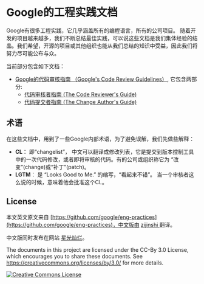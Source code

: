 # Google的工程实践文档

Google有很多工程实践，它几乎涵盖所有的编程语言，所有的公司项目。 随着开发的项目越来越多，我们不断总结最佳实践，可以说这些文档是我们集体经验的结晶。我们希望，开源的项目或其他组织也能从我们总结的知识中受益，因此我们将努力尽可能公布与众。

当前部分包含如下文档：
*   [Google的代码审核指南 （Google's Code Review Guidelines）](review/index.md), 它包含两部分:
    *   [代码审核者指南 (The Code Reviewer's Guide)](review/reviewer/index.md)
    *   [代码提交者指南 (The Change Author's Guide)](review/developer/index.md)

## 术语

在这些文档中，用到了一些Google内部术语，为了避免误解，我们先做些解释：

*   **CL**： 即“changelist”， 中文可以翻译成修改列表，它是提交到版本控制工具中的一次代码修改，或者即将审核的代码。有的公司或组织称它为 “改变”(change)或“补丁”(patch)。
*   **LGTM**： 是 “Looks Good to Me.” 的缩写，“看起来不错”。 当一个审核者这么说的时候，意味着他会批准这个CL。

## License
本文英文原文来自 [https://github.com/google/eng-practices](https://github.com/google/eng-practices)，中文版由 [ zijinshi ](https://github.com/zijinshi) 翻译。

中文版同时发布在网站 [星光灿烂](https://delphi.zijinshi.org)。

The documents in this project are licensed under the CC-By 3.0 License, which
encourages you to share these documents. See
https://creativecommons.org/licenses/by/3.0/ for more details.

<a rel="license" href="https://creativecommons.org/licenses/by/3.0/"><img alt="Creative Commons License" style="border-width:0" src="https://i.creativecommons.org/l/by/3.0/88x31.png" /></a>
